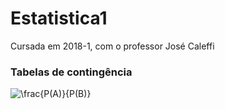 # Estatistica1
Cursada em 2018-1, com o professor José Caleffi

### Tabelas de contingência 

<img src="https://latex.codecogs.com/gif.latex?\frac{P(A)}{P(B)}" title="\frac{P(A)}{P(B)}" />
